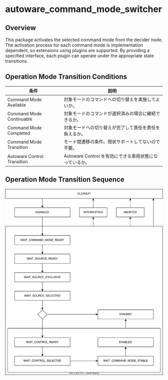 # autoware_command_mode_switcher

## Overview

This package activates the selected command mode from the decider node.
The activation process for each command mode is implementation dependent, so extensions using plugins are supported.
By providing a specified interface, each plugin can operate under the appropriate state transitions.

## Operation Mode Transition Conditions

| 条件                        | 説明                                                    |
| --------------------------- | ------------------------------------------------------- |
| Command Mode Available      | 対象モードのコマンドへの切り替えを実施してよいか。      |
| Command Mode Continuable    | 対象モードのコマンドが選択済みの場合に継続できるか。    |
| Command Mode Completed      | 対象モードへの切り替えが完了して責任を責任を負えるか。  |
| Command Mode Transition     | モード間遷移の条件。現状サポートしてないので不要。      |
| Autoware Control Transition | Autoware Control を有効にできる車両状態になっているか。 |

## Operation Mode Transition Sequence

![switcher-state](./doc/switcher-sequence.drawio.svg)
